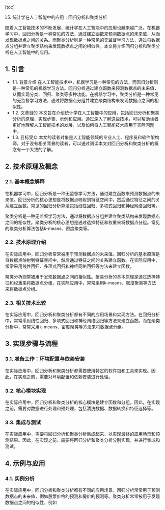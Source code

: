 
[toc]                    
                
                
15. 统计学在人工智能中的应用：回归分析和聚类分析

随着人工智能技术的不断发展，统计学在人工智能中的应用也越来越广泛。在机器学习中，回归分析是一种常见的方法，通过建立函数来预测数据点的未来值，从而发现数据点之间的关系。而聚类分析则是一种常见的无监督学习方法，通过将数据点分组并建立聚类结构来发现数据点之间的相似性。本文将介绍回归分析和聚类分析在人工智能中的应用。

## 1. 引言

- 1.1. 背景介绍
在人工智能技术中，机器学习是一种常见的方法，而回归分析则是一种常见的机器学习方法。回归分析通过建立函数来预测数据点的未来值，从而实现分类、回归、聚类等多种功能。在机器学习中，聚类分析是一种常见的无监督学习方法，通过将数据点分组并建立聚类结构来发现数据点之间的相似性。
- 1.2. 文章目的
本文旨在介绍统计学在人工智能中的应用，包括回归分析和聚类分析的原理、实现步骤、示例和应用。通过深入了解这些技术，可以帮助读者更好地理解人工智能技术的发展，以及如何将人工智能技术应用于实际问题中。
- 1.3. 目标受众
本文的读者对象是人工智能领域的专业人士、程序员和软件架构师。对于没有相关背景的读者，可以通过阅读本文对回归分析和聚类分析的概念有一个大致的了解。

## 2. 技术原理及概念

### 2.1. 基本概念解释

在机器学习中，回归分析是一种无监督学习方法，通过建立函数来预测数据点的未来值。回归分析的核心思想是将数据点映射到特征空间中，然后通过特征之间的关系建立函数。常见的回归分析算法包括线性回归、多项式回归和神经网络回归等。

聚类分析是一种无监督学习方法，通过将数据点分组并建立聚类结构来发现数据点之间的相似性。聚类分析的核心思想是通过选择特征和权重来将数据点分组。常见的聚类分析算法包括k-means、密度聚类等。

### 2.2. 技术原理介绍

在实际应用中，回归分析常常被用于预测数据点的未来值。回归分析的基本原理是将数据点映射到特征空间中，然后通过特征之间的关系建立函数。在实际应用中，常常采用线性回归、多项式回归和神经网络回归等方法来建立函数。

聚类分析则常被用于发现数据点之间的相似性。聚类分析的基本原理是通过选择特征和权重来将数据点分组。在实际应用中，常常采用k-means、密度聚类等方法来将数据点分组。

### 2.3. 相关技术比较

在实际应用中，回归分析和聚类分析都有不同的应用场景和实现方法。在回归分析中，常常采用线性回归、多项式回归和神经网络回归等方法来建立函数。而在聚类分析中，常常采用k-means、密度聚类等方法来将数据点分组。

## 3. 实现步骤与流程

### 3.1. 准备工作：环境配置与依赖安装
在实际应用中，回归分析和聚类分析都需要使用特定的软件包和工具来实现。因此，在实现之前，需要对环境配置和依赖安装进行处理。

### 3.2. 核心模块实现
在实际应用中，回归分析和聚类分析的核心模块是建立函数和分组。因此，在实现之前，需要对数据进行处理和预处理，包括清洗数据、数据转换和特征选择等。

### 3.3. 集成与测试
在实际应用中，需要将回归分析和聚类分析集成起来，以实现最终的应用场景和预测结果。因此，在实现之前，需要将回归分析和聚类分析分别实现，并进行集成和测试。

## 4. 示例与应用

### 4.1. 实例分析
在实际应用中，回归分析和聚类分析都有不同的应用场景。回归分析常常用于预测数据点的未来值，例如股票价格的预测和房价的预测等。聚类分析常常被用于发现数据点之间的相似性，例如

